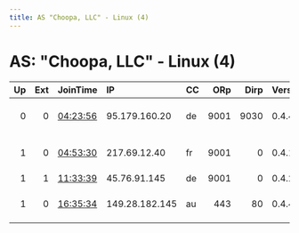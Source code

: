 ```yaml
---
title: AS "Choopa, LLC" - Linux (4)
---
```


# AS: "Choopa, LLC" - Linux (4)

|   Up |   Ext | JoinTime                                                                                            | IP             | CC   |   ORp |   Dirp | Version   | Contact                      | Nickname    |   eFamMembers |
|-----:|------:|:----------------------------------------------------------------------------------------------------|:---------------|:-----|------:|-------:|:----------|:-----------------------------|:------------|--------------:|
|    0 |     0 | [04:23:56](https://metrics.torproject.org/rs.html#details/2CFD52FA75EB9E38608AE2CC0EEA1C0A1CB05C82) | 95.179.160.20  | de   |  9001 |   9030 | 0.4.4.6   | cicada &lt;gadgdgdgdg AT gma | cicada      |             1 |
|    1 |     0 | [04:53:30](https://metrics.torproject.org/rs.html#details/49F95DB69060B2136D0018AF3221EF5C05391DC6) | 217.69.12.40   | fr   |  9001 |      0 | 0.4.1.5   | dramatic &lt;dramatic456 AT  | dramatic456 |             1 |
|    1 |     1 | [11:33:39](https://metrics.torproject.org/rs.html#details/EAB4376AF5A1CDC94D5CFFD83F66300F6A2CB4A0) | 45.76.91.145   | de   |  9001 |      0 | 0.4.2.7   | None                         | Unnamed     |             1 |
|    1 |     0 | [16:35:34](https://metrics.torproject.org/rs.html#details/BE8D25A5A89E4F50F372CE30BFD2054B9EC7A4E6) | 149.28.182.145 | au   |   443 |     80 | 0.4.4.6   | xkeyscore &lt;fractal dot sy | xkeyscore   |             5 |
